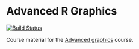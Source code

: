 # Advanced R Graphics
[![Build Status](https://api.travis-ci.org/jr-packages/jrGgplot2?branch=master)](https://travis-ci.org/jr-packages/jrGgplot2)

Course material for the [Advanced graphics](https://jumpingrivers.com) course. 
